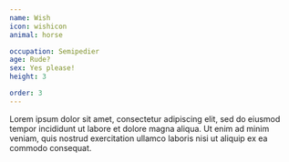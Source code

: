 ```yaml
---
name: Wish
icon: wishicon
animal: horse

occupation: Semipedier
age: Rude?
sex: Yes please!
height: 3

order: 3
---
```


Lorem ipsum dolor sit amet, consectetur adipiscing elit, sed do eiusmod tempor incididunt ut labore et dolore magna aliqua. Ut enim ad minim veniam, quis nostrud exercitation ullamco laboris nisi ut aliquip ex ea commodo consequat.
